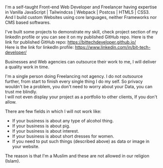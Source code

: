 I'm a self-taught Front-end Web Developer and Freelancer having expertise in
Vanilla JavaScript | Tailwindcss | Webpack | Postcss | HTML5 | CSS3.
And I build custom Websites using core languages, neither Frameworks nor CMS based softwares.   

I've built some projects to demonstrate my skill, check project section of my linkedIn profile  or you can see it on my published GitHub repo.
Here is the link for published GitHub repo: https://bittechdeveloper.github.io/  
Here is the link for linkedIn profile: https://www.linkedin.com/in/bit-tech-developer/

Businesses and Web agencies can outsource their work to me, I will deliver a quality work in time.

I'm a single person doing Freelancing not agency.
I do not outsource further, from start to finish every single thing I do my self.
So privacy wouldn't be a problem, you don't need to worry about your Data, you can trust me blindly.   
I will not even display your project as a portfolio to other clients, If you don't allow.

There are few fields in which I will not work like:

 - If your business is about any type of alcohol thing.
 - If your business is about pig.
 - If your business is about interest.
 - If your business is about short dresses for women.
 - If you need to put such things (described above) as data or image in your website.

The reason is that I'm a Muslim and these are not allowed in our religion (Islam).
